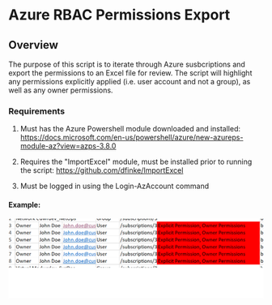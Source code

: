 # Azure RBAC Permissions Export
## Overview
The purpose of this script is to iterate through Azure susbcriptions and export the permissions to an Excel file for review. The script will highlight any permissions explicitly applied (i.e. user account and not a group), as well as any owner permissions. 

### Requirements
1) Must has the Azure Powershell module downloaded and installed: https://docs.microsoft.com/en-us/powershell/azure/new-azureps-module-az?view=azps-3.8.0

2) Requires the "ImportExcel" module, must be installed prior to running the script: https://github.com/dfinke/ImportExcel

3) Must be logged in using the Login-AzAccount command

#### Example:
![alt text](https://github.com/kylgrn/azure_rbac_audit/blob/master/image.png)